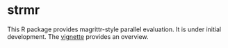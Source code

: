 # strmr

This R package provides magrittr-style parallel evaluation. It is
under initial development. The [vignette](vignettes/strmr.Rmd)
provides an overview.

